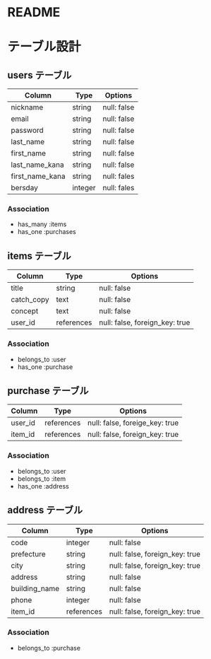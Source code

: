 # README
# テーブル設計

## users テーブル

| Column          | Type    | Options     |
| ----------------| ------- | ----------- |
| nickname        | string  | null: false |
| email           | string  | null: false |
| password        | string  | null: false |
| last_name       | string  | null: false |
| first_name      | string  | null: false |
| last_name_kana  | string  | null: false |
| first_name_kana | string  | null: fales |
|bersday          | integer | null: fales |

### Association
- has_many :items
- has_one :purchases



## items テーブル

| Column     | Type       | Options                        |
| -----------| ---------- | ------------------------------ |
| title      | string     | null: false                    |
| catch_copy | text       | null: false                    |
| concept    | text       | null: false                    |
| user_id    | references | null: false, foreign_key: true |

### Association
- belongs_to :user
- has_one :purchase



## purchase テーブル

| Column  | Type       | Options                        |
| ------- | ---------- | ------------------------------ |
| user_id | references | null: false, foreige_key: true |
| item_id | references | null: false, foreign_key: true |

### Association
- belongs_to :user
- belongs_to :item
- has_one :address



## address テーブル

| Column        | Type       | Options                        |
| ------------- | ---------- | ------------------------------ |
| code          | integer    | null: false                    |
| prefecture    | string     | null: false, foreign_key: true |
| city          | string     | null: false, foreign_key: true |
| address       | string     | null: false                    |
| building_name | string     | null: false                    |
| phone         | integer    | null: false                    |
|item_id        | references | null: false, foreign_key: true |

### Association
- belongs_to :purchase

